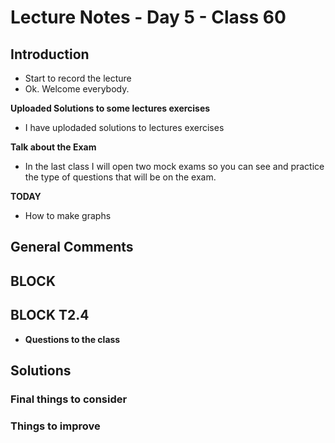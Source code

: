 
# Lecture Notes - Day 5 - Class 60

## Introduction

* Start to record the lecture
* Ok. Welcome everybody.

**Uploaded Solutions to some lectures exercises**

* I have uplodaded solutions to lectures exercises

**Talk about the Exam**

* In the last class I will open two mock exams so you can see and practice the type of questions that will be on the exam.

**TODAY**

* How to make graphs

## General Comments

## BLOCK

## BLOCK T2.4

* **Questions to the class**

## Solutions

### Final things to consider

### Things to improve
